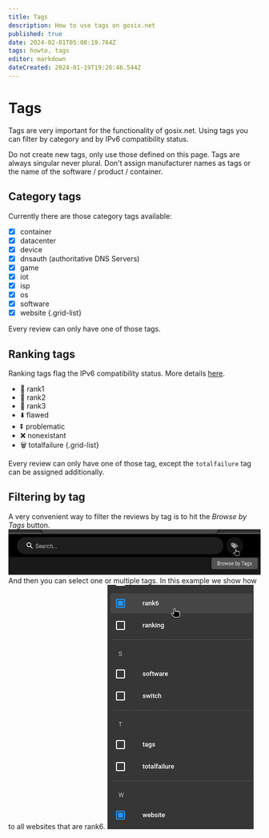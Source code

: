 ```yaml
---
title: Tags
description: How to use tags on gosix.net
published: true
date: 2024-02-01T05:08:19.764Z
tags: howto, tags
editor: markdown
dateCreated: 2024-01-19T19:26:46.544Z
---
```


# Tags

Tags are very important for the functionality of gosix.net. Using tags you can filter by category and by IPv6 compatibility status.

Do not create new tags, only use those defined on this page. Tags are always singular never plural. Don't assign manufacturer names as tags or the name of the software / product / container.

## Category tags
Currently there are those category tags available:

- [x] container
- [x] datacenter
- [x] device
- [x] dnsauth (authoritative DNS Servers)
- [x] game
- [x] iot
- [x] isp 
- [x] os
- [x] software
- [x] website
{.grid-list}

Every review can only have one of those tags.

## Ranking tags
Ranking tags flag the IPv6 compatibility status. More details [here](/howto/ranking).
- :1st_place_medal: rank1
- :2nd_place_medal: rank2
- :3rd_place_medal: rank3
- :arrow_down: flawed
- :arrow_double_down: problematic
- :x: nonexistant
- :wastebasket: totalfailure
{.grid-list}

Every review can only have one of those tag, except the `totalfailure` tag can be assigned additionally. 

## Filtering by tag
A very convenient way to filter the reviews by tag is to hit the *Browse by Tags* button.
![gosix_howto_tags.png](/howto/tags/gosix_howto_tags.png)
And then you can select one or multiple tags. In this example we show how to all websites that are rank6.
![gosix_howto_tags_selection.png](/howto/tags/gosix_howto_tags_selection.png)